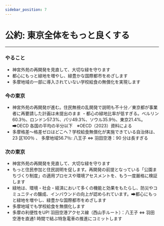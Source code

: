 ```yaml
---
sidebar_position: 7
---
```


# 公約: 東京全体をもっと良くする
----------------------------------

### やること
- 神宮外苑の再開発を見直して、大切な緑を守ります
- 都心にもっと緑地を増やし、緑豊かな国際都市をめざします
- 多摩地域の一部に導入されていない学校給食の無償化を実現します

### 今の東京
- 神宮外苑の再開発が進む。住民無視の乱開発で説明も不十分／東京都が事業者に再要請した計画は未提出のまま ・都心の緑地比率が低すぎる。ベルリン60.3％、ロンドン57.3%、パリ49.3%、ソウル35.9％、東京21.4%。➡OECD 各国の平均の半分以下　※OECD（2023）資料による
- 多摩格差～格差ゼロはどこへ？学校給食無償化が実施できている自治体は、23 区100％ 、 多摩地域56.7％: 八王子 ⇔ 羽田空港：90 分は長すぎる

### 次の東京
- 神宮外苑の再開発を見直して、大切な緑を守ります
- もっと住民参加と住民説明を促します。再開発の前提となっている「公園まちづくり制度」の適用プロセスや環境アセスメントを、もう一度厳格に検証します
- 緑地は、環境・社会・経済において多くの機能と効果をもたらし、防災やコミュニティの醸成、インバウンドの向上が認められています。➡都心にもっと緑地を増やし、緑豊かな国際都市をめざします
- 多摩地域でも学校給食を無償化します
- 多摩の利便性をUP! 羽田空港アクセス線（西山手ルート）：八王子 ⇔ 羽田空港を直通1 時間で結ぶ特急電車の推進にコミットします
